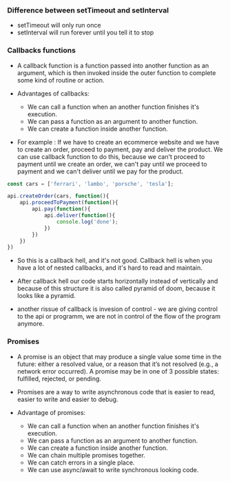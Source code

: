 
### Difference between setTimeout and setInterval
- setTimeout will only run once
- setInterval will run forever until you tell it to stop

### Callbacks functions
- A callback function is a function passed into another function as an argument, which is then invoked inside the outer function to complete some kind of routine or action.

- Advantages of callbacks:
    - We can call a function when an another function finishes it's execution.
    - We can pass a function as an argument to another function.
    - We can create a function inside another function.

- For example : If we have to create an ecommerce website and we have to create an order, proceed to payment, pay and deliver the product. We can use callback function to do this, because we can't proceed to payment until we create an order, we can't pay until we proceed to payment and we can't deliver until we pay for the product.

```js
const cars = ['ferrari', 'lambo', 'porsche', 'tesla'];

api.createOrder(cars, function(){
    api.proceedToPayment(function(){
        api.pay(function(){
            api.deliver(function(){
                console.log('done');
            })
        })
    })
})
```

- So this is a callback hell, and it's not good. Callback hell is when you have a lot of nested callbacks, and it's hard to read and maintain.

- After callback hell our code starts horizontally instead of vertically and because of this structure it is also called pyramid of doom, because it looks like a pyramid.

- another rissue of callback is invesion of control - we are giving control to the api or programm, we are not in control of the flow of the program anymore.

### Promises
- A promise is an object that may produce a single value some time in the future: either a resolved value, or a reason that it’s not resolved (e.g., a network error occurred). A promise may be in one of 3 possible states: fulfilled, rejected, or pending.

- Promises are a way to write asynchronous code that is easier to read, easier to write and easier to debug.

- Advantage of promises:
    - We can call a function when an another function finishes it's execution.
    - We can pass a function as an argument to another function.
    - We can create a function inside another function.
    - We can chain multiple promises together.
    - We can catch errors in a single place.
    - We can use async/await to write synchronous looking code.


